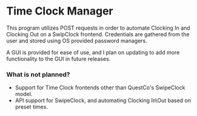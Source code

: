 # Time Clock Manager

This program utilizes POST requests in order to automate Clocking In and Clocking Out on a SwipClock frontend. Credentials are gathered from the user and stored using OS provided password managers.

A GUI is provided for ease of use, and I plan on updating to add more functionality to the GUI in future releases.


### What is not planned?
* Support for Time Clock frontends other than QuestCo's SwipeClock model.
* API support for SwipeClock, and automating Clocking In\Out based on preset times.
